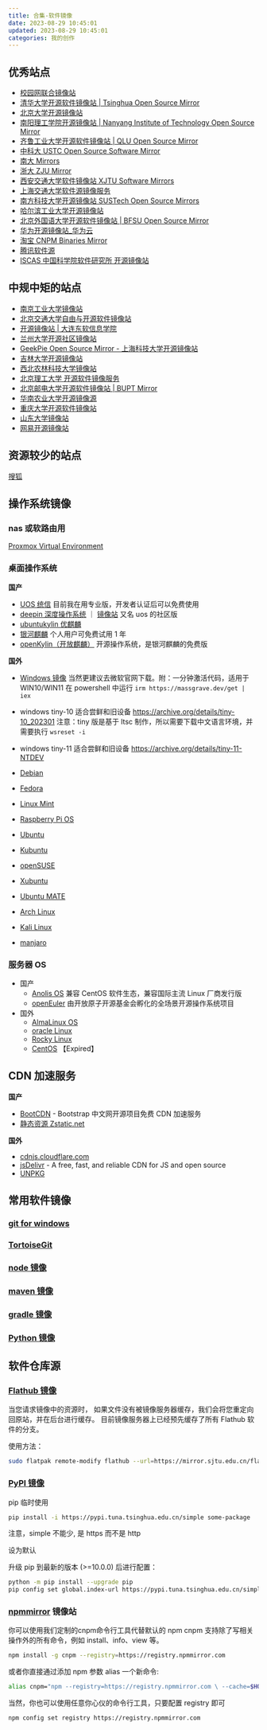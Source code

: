 ```yaml
---
title: 合集-软件镜像
date: 2023-08-29 10:45:01
updated: 2023-08-29 10:45:01
categories: 我的创作
---
```


## 优秀站点

* [校园网联合镜像站](https://mirrors.cernet.edu.cn/list)
* [清华大学开源软件镜像站 | Tsinghua Open Source Mirror](https://mirrors.tuna.tsinghua.edu.cn/)
* [北京大学开源镜像站](https://mirrors.pku.edu.cn/Mirrors)
* [南阳理工学院开源镜像站 | Nanyang Institute of Technology Open Source Mirror](https://mirror.nyist.edu.cn/)
* [齐鲁工业大学开源软件镜像站 | QLU Open Source Mirror](https://mirrors.qlu.edu.cn/)
* [中科大 USTC Open Source Software Mirror](https://mirrors.ustc.edu.cn/)
* [南大 Mirrors](https://mirrors.nju.edu.cn)
* [浙大 ZJU Mirror](https://mirrors.zju.edu.cn)
* [西安交通大学软件镜像站 XJTU Software Mirrors](https://mirrors.xjtu.edu.cn)
* [上海交通大学软件源镜像服务](https://mirror.sjtu.edu.cn)
* [南方科技大学开源镜像站 SUSTech Open Source Mirrors](https://mirrors.sustech.edu.cn)
* [哈尔滨工业大学开源镜像站](https://mirrors.hit.edu.cn/#/home)
* [北京外国语大学开源软件镜像站 | BFSU Open Source Mirror](https://mirrors.bfsu.edu.cn)
* [华为开源镜像站_华为云](https://mirrors.huaweicloud.com/home)
* [淘宝 CNPM Binaries Mirror](https://registry.npmmirror.com/binary.html)
* [腾讯软件源](https://mirrors.cloud.tencent.com/)
* [ISCAS 中国科学院软件研究所 开源镜像站](https://mirror.iscas.ac.cn/)

<!-- more -->

## 中规中矩的站点

* [南京工业大学镜像站](https://mirrors.njtech.edu.cn/mirrors)
* [北京交通大学自由与开源软件镜像站](https://mirror.bjtu.edu.cn)
* [开源镜像站 | 大连东软信息学院](https://mirrors.neusoft.edu.cn)
* [兰州大学开源社区镜像站](https://mirror.lzu.edu.cn/)
* [GeekPie Open Source Mirror - 上海科技大学开源镜像站](https://mirrors.shanghaitech.edu.cn)
* [吉林大学开源镜像站](https://mirrors.jlu.edu.cn)
* [西北农林科技大学镜像站](https://mirrors.nwafu.edu.cn/)
* [北京理工大学 开源软件镜像服务](https://mirrors.bit.edu.cn/web)
* [北京邮电大学开源软件镜像站 | BUPT Mirror](http://mirrors.bupt.edu.cn)
* [华南农业大学开源镜像源](https://mirrors.scau.edu.cn)
* [重庆大学开源软件镜像站](https://mirrors.cqu.edu.cn/#/)
* [山东大学镜像站](https://mirrors.sdu.edu.cn/index.html#/mirror)
* [网易开源镜像站](https://mirrors.163.com)

## 资源较少的站点

[搜狐](https://mirrors.sohu.com)

## 操作系统镜像

### nas 或软路由用

[Proxmox Virtual Environment](https://www.proxmox.com/en/downloads/proxmox-virtual-environment)

### 桌面操作系统

**国产**

* [UOS 统信](https://www.chinauos.com/resource/download-professional) 目前我在用专业版，开发者认证后可以免费使用
* [deepin 深度操作系统](https://www.deepin.org/zh/download) ｜ [镜像站](https://mirrors.hust.edu.cn/deepin-cd) 又名 uos 的社区版
* [ubuntukylin 优麒麟](https://www.ubuntukylin.com/downloads)
* [银河麒麟](https://www.kylinos.cn/support/trial/download) 个人用户可免费试用 1 年
* [openKylin（开放麒麟）](https://www.openkylin.top/downloads/index-cn.html) 开源操作系统，是银河麒麟的免费版

**国外**
 
* [Windows 镜像](https://www.landiannews.com/download-category/down/os) 当然更建议去微软官网下载。附：一分钟激活代码，适用于 WIN10/WIN11 在 powershell 中运行 `irm https://massgrave.dev/get | iex`
* windows tiny-10 适合尝鲜和旧设备 https://archive.org/details/tiny-10_202301 注意：tiny 版是基于 ltsc 制作，所以需要下载中文语言环境，并需要执行 `wsreset -i`
* windows tiny-11 适合尝鲜和旧设备 https://archive.org/details/tiny-11-NTDEV

* [Debian](https://www.debian.org/download)
* [Fedora](https://fedoraproject.org/workstation)
* [Linux Mint](https://www.linuxmint.com/download.php)
* [Raspberry Pi OS](https://www.raspberrypi.com/software/operating-systems)
* [Ubuntu](https://cn.ubuntu.com/download/desktop)
* [Kubuntu](https://kubuntu.org/getkubuntu)
* [openSUSE](https://www.opensuse.org)
* [Xubuntu](https://xubuntu.org)
* [Ubuntu MATE](https://ubuntu-mate.org/download)
* [Arch Linux](https://archlinux.org/)
* [Kali Linux](https://www.kali.org/)
* [manjaro](https://manjaro.org/download/)

### 服务器 OS

* 国产
  * [Anolis OS](https://openanolis.cn/download) 兼容 CentOS 软件生态，兼容国际主流 Linux 厂商发行版
  * [openEuler](https://www.openeuler.org/zh/download/get-os) 由开放原子开源基金会孵化的全场景开源操作系统项目
* 国外
  * [AlmaLinux OS](https://almalinux.org/get-almalinux)
  * [oracle Linux](https://www.oracle.com/cn/linux)
  * [Rocky Linux](https://rockylinux.org/zh_CN/download)
  * [CentOS](https://www.centos.org/download) 【Expired】

##  CDN 加速服务

**国产**

* [BootCDN](https://www.bootcdn.cn/) - Bootstrap 中文网开源项目免费 CDN 加速服务
* [静态资源 Zstatic.net](https://www.zstatic.net)

**国外**

* [cdnjs.cloudflare.com](https://cdnjs.cloudflare.com)
* [jsDelivr](https://www.jsdelivr.com/) - A free, fast, and reliable CDN for JS and open source
* [UNPKG](https://unpkg.com/)

## 常用软件镜像

### [git for windows](https://registry.npmmirror.com/binary.html?path=git-for-windows/)

### [TortoiseGit](https://mirrors.huaweicloud.com/tortoisegit/) 

### [node 镜像](https://registry.npmmirror.com/binary.html?path=node/)

### [maven 镜像](https://repo.huaweicloud.com/apache/maven/maven-3/)

### [gradle 镜像](https://mirrors.cloud.tencent.com/gradle/)

### [Python 镜像](https://mirrors.huaweicloud.com/python/)

## 软件仓库源

### [Flathub 镜像](https://mirror.sjtu.edu.cn/docs/flathub)

当您请求镜像中的资源时， 如果文件没有被镜像服务器缓存，我们会将您重定向回原站，并在后台进行缓存。 目前镜像服务器上已经预先缓存了所有 Flathub 软件的分支。

使用方法：

```sh
sudo flatpak remote-modify flathub --url=https://mirror.sjtu.edu.cn/flathub
```

### [PyPI 镜像](https://mirrors.tuna.tsinghua.edu.cn/help/pypi)

pip 临时使用

```sh
pip install -i https://pypi.tuna.tsinghua.edu.cn/simple some-package
```

注意，simple 不能少, 是 https 而不是 http

设为默认

升级 pip 到最新的版本 (>=10.0.0) 后进行配置：

```sh
python -m pip install --upgrade pip
pip config set global.index-url https://pypi.tuna.tsinghua.edu.cn/simple
```

### [npmmirror](http://npmmirror.com/) 镜像站

你可以使用我们定制的cnpm命令行工具代替默认的 npm
cnpm 支持除了写相关操作外的所有命令，例如 install、info、view 等。

```sh
npm install -g cnpm --registry=https://registry.npmmirror.com
```

或者你直接通过添加 npm 参数 alias 一个新命令:

```sh
alias cnpm="npm --registry=https://registry.npmmirror.com \ --cache=$HOME/.npm/.cache/cnpm \ --disturl=https://npmmirror.com/mirrors/node \ --userconfig=$HOME/.cnpmrc"
```

当然，你也可以使用任意你心仪的命令行工具，只要配置 registry 即可

```sh
npm config set registry https://registry.npmmirror.com
```
